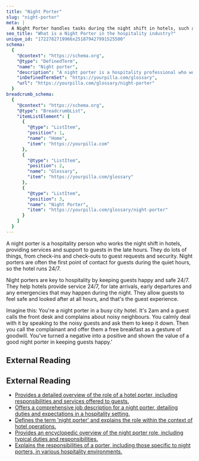 ```yaml
---
title: "Night Porter"
slug: "night-porter"
meta: |
  A Night Porter handles tasks during the night shift in hotels, such as guest check-ins, security, and cleaning. They ensure smooth operations while others sleep.
seo_title: "What is a Night Porter in the hospitality industry?"
unique_id: "1722782719966x251879427991525500"
schema:
  {
    "@context": "https://schema.org",
    "@type": "DefinedTerm",
    "name": "Night porter",
    "description": "A night porter is a hospitality professional who works the night shift in hotels, providing support and services to guests by handling check-ins, check-outs, guest requests, and security.",
    "inDefinedTermSet": "https://yourpilla.com/glossary",
    "url": "https://yourpilla.com/glossary/night-porter"
  }
breadcrumb_schema:
  {
    "@context": "https://schema.org",
    "@type": "BreadcrumbList",
    "itemListElement": [
      {
        "@type": "ListItem",
        "position": 1,
        "name": "Home",
        "item": "https://yourpilla.com"
      },
      {
        "@type": "ListItem",
        "position": 2,
        "name": "Glossary",
        "item": "https://yourpilla.com/glossary"
      },
      {
        "@type": "ListItem",
        "position": 3,
        "name": "Night Porter",
        "item": "https://yourpilla.com/glossary/night-porter"
      }
    ]
  }
---
```


A night porter is a hospitality person who works the night shift in hotels, providing services and support to guests in the late hours. They do lots of things, from check-ins and check-outs to guest requests and security. Night porters are often the first point of contact for guests during the quiet hours, so the hotel runs 24/7.

Night porters are key to hospitality by keeping guests happy and safe 24/7. They help hotels provide service 24/7, for late arrivals, early departures and any emergencies that may happen during the night. They allow guests to feel safe and looked after at all hours, and that's the guest experience.

Imagine this: You're a night porter in a busy city hotel. It's 2am and a guest calls the front desk and complains about noisy neighbours. You calmly deal with it by speaking to the noisy guests and ask them to keep it down. Then you call the complainant and offer them a free breakfast as a gesture of goodwill. You've turned a negative into a positive and shown the value of a good night porter in keeping guests happy.'

## External Reading



## External Reading

*   [Provides a detailed overview of the role of a hotel porter, including responsibilities and services offered to guests.](https://www.planitplus.net/JobProfiles/View/113/58)
*   [Offers a comprehensive job description for a night porter, detailing duties and expectations in a hospitality setting.](https://www.velvetjobs.com/job-descriptions/night-porter)
*   [Defines the term 'night porter' and explains the role within the context of hotel operations.](https://www.collinsdictionary.com/us/dictionary/english/night-porter)
*   [Provides an encyclopedic overview of the night porter role, including typical duties and responsibilities.](https://en.wikipedia.org/wiki/Night_porter)
*   [Explains the responsibilities of a porter, including those specific to night porters, in various hospitality environments.](https://diversity.social/porter-job-descriptions/)